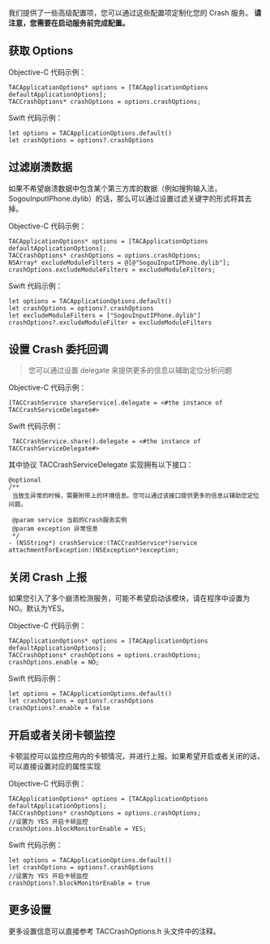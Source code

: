 我们提供了一些高级配置项，您可以通过这些配置项定制化您的 Crash 服务。
**请注意，您需要在启动服务前完成配置。**

## 获取 Options

Objective-C 代码示例：
```
TACApplicationOptions* options = [TACApplicationOptions defaultApplicationOptions];
TACCrashOptions* crashOptions = options.crashOptions;
```
Swift 代码示例：
```
let options = TACApplicationOptions.default()
let crashOptions = options?.crashOptions
```
## 过滤崩溃数据

如果不希望崩溃数据中包含某个第三方库的数据（例如搜狗输入法，SogouInputIPhone.dylib）的话，那么可以通过设置过滤关键字的形式将其去掉。

Objective-C 代码示例：
```
TACApplicationOptions* options = [TACApplicationOptions defaultApplicationOptions];
TACCrashOptions* crashOptions = options.crashOptions;
NSArray* excludeModuleFilters = @[@"SogouInputIPhone.dylib"];
crashOptions.excludeModuleFilters = excludeModuleFilters;
```
Swift 代码示例：
```
let options = TACApplicationOptions.default()
let crashOptions = options?.crashOptions
let excludeModuleFilters = ["SogouInputIPhone.dylib"]
crashOptions?.excludeModuleFilter = excludeModuleFilters      
```

## 设置 Crash 委托回调
> 您可以通过设置 delegate 来提供更多的信息以辅助定位分析问题

Objective-C 代码示例：
~~~
[TACCrashService shareService].delegate = <#the instance of TACCrashServiceDelegate#>
~~~
Swift 代码示例：
~~~
 TACCrashService.share().delegate = <#the instance of TACCrashServiceDelegate#>
~~~

其中协议 TACCrashServiceDelegate 实现拥有以下接口：

~~~
@optional
/**
 当放生异常的时候，需要附带上的环境信息。您可以通过该接口提供更多的信息以辅助您定位问题。

 @param service 当前的Crash服务实例
 @param exception 异常信息
 */
- (NSString*) crashService:(TACCrashService*)service  attachmentForException:(NSException*)exception;
~~~


## 关闭 Crash 上报

如果您引入了多个崩溃检测服务，可能不希望启动该模块，请在程序中设置为NO。默认为YES。

Objective-C 代码示例：
```
TACApplicationOptions* options = [TACApplicationOptions defaultApplicationOptions];
TACCrashOptions* crashOptions = options.crashOptions;
crashOptions.enable = NO;
```
Swift 代码示例：
```
let options = TACApplicationOptions.default()
let crashOptions = options?.crashOptions
crashOptions?.enable = false
```
## 开启或者关闭卡顿监控

卡顿监控可以监控应用内的卡顿情况，并进行上报。如果希望开启或者关闭的话，可以直接设置对应的属性实现

Objective-C 代码示例：
```
TACApplicationOptions* options = [TACApplicationOptions defaultApplicationOptions];
TACCrashOptions* crashOptions = options.crashOptions;
//设置为 YES 开启卡顿监控
crashOptions.blockMonitorEnable = YES;
```
Swift 代码示例：
```
let options = TACApplicationOptions.default()
let crashOptions = options?.crashOptions
//设置为 YES 开启卡顿监控
crashOptions?.blockMonitorEnable = true
```
## 更多设置

更多设置信息可以直接参考 TACCrashOptions.h 头文件中的注释。
